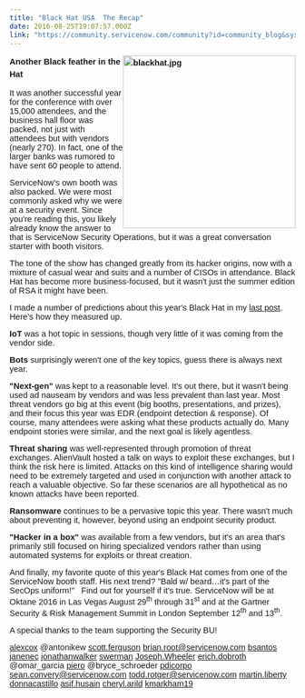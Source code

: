 ```yaml
---
title: "Black Hat USA  The Recap"
date: 2016-08-25T19:07:57.000Z
link: "https://community.servicenow.com/community?id=community_blog&sys_id=daec6e65dbd0dbc01dcaf3231f96199a"
---
```

<p><span style="font-size: 11.0pt; font-family: Helvetica; line-height: 1.5;"><strong><img   alt="blackhat.jpg" class="image-1 jive-image" height="304" src="3e9d59cadb5c1b04ed6af3231f9619c7.iix" style="float: right; width: 304px; height: 304px;" width="304"/></strong></span></p><p><span style="font-size: 11.0pt; font-family: Helvetica; line-height: 1.5;"><strong>Another Black feather in the Hat</strong></span></p><p><span style="font-size: 11.0pt; font-family: Helvetica;">It was another successful year for the conference with over 15,000 attendees, and the business hall floor was packed, not just with attendees but with vendors (nearly 270). In fact, one of the larger banks was rumored to have sent 60 people to attend. </span></p><p></p><p><span style="font-size: 11.0pt; font-family: Helvetica;">ServiceNow's own booth was also packed. We were most commonly asked why we were at a security event. Since you're reading this, you likely already know the answer to that is ServiceNow Security Operations, but it was a great conversation starter with booth visitors.</span></p><p></p><p><span style="font-size: 11.0pt; font-family: Helvetica;">The tone of the show has changed greatly from its hacker origins, now with a mixture of casual wear and suits and a number of CISOs in attendance. Black Hat has become more business-focused, but it wasn't just the summer edition of RSA it might have been. </span></p><p></p><p><span style="font-size: 11.0pt; font-family: Helvetica;">I made a number of predictions about this year's Black Hat in my </span><a _jive_internal="true" href="/community?id=community_blog&sys_id=937ce2e1dbd0dbc01dcaf3231f961991"><span style="font-size: 11.0pt; font-family: Helvetica;">last post</span></a><span style="font-size: 11.0pt; font-family: Helvetica;">. Here's how they measured up.</span></p><p></p><p><span style="font-size: 11.0pt; font-family: Helvetica;"><strong>IoT</strong></span><span style="font-size: 11.0pt; font-family: Helvetica;"> was a hot topic in sessions, though very little of it was coming from the vendor side. </span></p><p></p><p><span style="font-size: 11.0pt; font-family: Helvetica;"><strong>Bots </strong></span><span style="font-size: 11.0pt; font-family: Helvetica;">surprisingly weren't one of the key topics, guess there is always next year.</span></p><p></p><p><span style="font-size: 11.0pt; font-family: Helvetica;"><strong>"Next-gen"</strong></span><span style="font-size: 11.0pt; font-family: Helvetica;"> was kept to a reasonable level. It's out there, but it wasn't being used ad nauseam by vendors and was less prevalent than last year. Most threat vendors go big at this event (big booths, presentations, and prizes), and their focus this year was EDR (endpoint detection &amp; response). Of course, many attendees were asking what these products actually do. Many endpoint stories were similar, and the next goal is likely agentless.</span></p><p></p><p><span style="font-size: 11.0pt; font-family: Helvetica;"><strong>Threat sharing</strong></span><span style="font-size: 11.0pt; font-family: Helvetica;"> was well-represented through promotion of threat exchanges. AlienVault hosted a talk on ways to exploit these exchanges, but I think the risk here is limited. Attacks on this kind of intelligence sharing would need to be extremely targeted and used in conjunction with another attack to reach a valuable objective. So far these scenarios are all hypothetical as no known attacks have been reported. </span></p><p></p><p><span style="font-size: 11.0pt; font-family: Helvetica;"><strong>Ransomware</strong></span><span style="font-size: 11.0pt; font-family: Helvetica;"> continues to be a pervasive topic this year. There wasn't much about preventing it, however, beyond using an endpoint security product.</span></p><p></p><p><span style="font-size: 11.0pt; font-family: Helvetica;"><strong>"Hacker in a box"</strong></span><span style="font-size: 11.0pt; font-family: Helvetica;"> was available from a few vendors, but it's an area that's primarily still focused on hiring specialized vendors rather than using automated systems for exploits or threat creation.</span></p><p></p><p><span style="font-size: 11.0pt; font-family: Helvetica;">And finally, my favorite quote of this year's Black Hat comes from one of the ServiceNow booth staff. His next trend? "Bald w/ beard…it's part of the SecOps uniform!"   Find out for yourself if it's true. ServiceNow will be at Oktane 2016 in Las Vegas August 29<sup>th</sup> through 31<sup>st</sup> and at the Gartner Security &amp; Risk Management Summit in London September 12<sup>th</sup> and 13<sup>th</sup>.</span></p><p></p><p><span style="font-size: 11.0pt; font-family: Helvetica;">A special thanks to the team supporting the Security BU! </span></p><p><span style="font-size: 11.0pt; font-family: Helvetica;"><a title="alexcox" __default_attr="61793" __jive_macro_name="user" _jive_internal="true" class="jive_macro jive_macro_user" data-orig-content="alexcox" data-renderedposition="774_8_69_16" href="/community?id=community_user_profile&user=9c935ae9db1c1fc09c9ffb651f96195a">alexcox</a> @antonikew <a title="scott.ferguson" __default_attr="4072" __jive_macro_name="user" _jive_internal="true" class="jive_macro jive_macro_user" data-orig-content="scott.ferguson" data-renderedposition="774_165.734375_111_16" href="/community?id=community_user_profile&user=b92352a5db1c1fc09c9ffb651f961945">scott.ferguson</a> <a title="brian.root@servicenow.com" __default_attr="55931" __jive_macro_name="user" _jive_internal="true" class="jive_macro jive_macro_user" data-orig-content="brian.root@servicenow.com" data-renderedposition="774_280.875_200_16" href="/community?id=community_user_profile&user=a111d225db981fc09c9ffb651f961968">brian.root@servicenow.com</a> <a title="bsantos" __default_attr="20624" __jive_macro_name="user" _jive_internal="true" class="jive_macro jive_macro_user" data-orig-content="bsantos" data-renderedposition="774_485.046875_70_16" href="/community?id=community_user_profile&user=1cbf42addb181fc09c9ffb651f961970">bsantos</a> <a title="janenec" __default_attr="73458" __jive_macro_name="user" _jive_internal="true" class="jive_macro jive_macro_user" data-orig-content="janenec" data-renderedposition="774_559.453125_71_16" href="/community?id=community_user_profile&user=dcf316addb1c1fc09c9ffb651f9619d6">janenec</a> <a title="jonathanwalker" __default_attr="83972" __jive_macro_name="user" _jive_internal="true" class="jive_macro jive_macro_user" data-orig-content="jonathanwalker" data-renderedposition="774_633.859375_117_16" href="/community?id=community_user_profile&user=d2d29261db1c1fc09c9ffb651f961905">jonathanwalker</a> <a title="swerman" __default_attr="3178" __jive_macro_name="user" _jive_internal="true" class="jive_macro jive_macro_user" data-orig-content="swerman" data-renderedposition="774_755.53125_78_16" href="/community?id=community_user_profile&user=a04e86a5dbd41fc09c9ffb651f96195e">swerman</a> <a title="Joseph.Wheeler" __default_attr="3544" __jive_macro_name="user" _jive_internal="true" class="jive_macro jive_macro_user" data-orig-content="Joseph.Wheeler" data-renderedposition="774_838.0625_125_16" href="/community?id=community_user_profile&user=11f0d2a1db981fc09c9ffb651f9619f3">Joseph.Wheeler</a> <a title="erich.dobroth" __default_attr="10133" __jive_macro_name="user" _jive_internal="true" class="jive_macro jive_macro_user" data-orig-content="erich.dobroth" data-renderedposition="774_967.046875_105_16" href="/community?id=community_user_profile&user=afd05e21db981fc09c9ffb651f961921">erich.dobroth</a> @omar_garcia <a title="piero" __default_attr="62765" __jive_macro_name="user" _jive_internal="true" class="jive_macro jive_macro_user" data-orig-content="piero" data-renderedposition="795_8_52_16" href="/community?id=community_user_profile&user=e63316e5db1c1fc09c9ffb651f9619fe">piero</a> @bryce_schroeder <a title="pdicorpo" __default_attr="82426" __jive_macro_name="user" _jive_internal="true" class="jive_macro jive_macro_user" data-orig-content="pdicorpo" data-renderedposition="795_191.8125_75_16" href="/community?id=community_user_profile&user=817096a9db581fc09c9ffb651f9619d1">pdicorpo</a> <a title="sean.convery@servicenow.com" __default_attr="56723" __jive_macro_name="user" _jive_internal="true" class="jive_macro jive_macro_user" data-orig-content="sean.convery@servicenow.com" data-renderedposition="795_271.109375_225_16" href="/community?id=community_user_profile&user=226fc269db181fc09c9ffb651f961976">sean.convery@servicenow.com</a> <a title="todd.rotger@servicenow.com" __default_attr="74322" __jive_macro_name="user" _jive_internal="true" class="jive_macro jive_macro_user" data-orig-content="todd.rotger@servicenow.com" data-renderedposition="795_500.53125_209_16" href="/people/todd.rotger@servicenow.com">todd.rotger@servicenow.com</a> <a title="martin.liberty" __default_attr="18993" __jive_macro_name="user" _jive_internal="true" class="jive_macro jive_macro_user" data-orig-content="martin.liberty" data-renderedposition="795_713.671875_103_16" href="/people/martin.liberty">martin.liberty</a> <a title="donnacastillo" __default_attr="81416" __jive_macro_name="user" _jive_internal="true" class="jive_macro jive_macro_user" data-orig-content="donnacastillo" data-renderedposition="795_820.640625_104_16" href="/community?id=community_user_profile&user=d12fca25db181fc09c9ffb651f9619c7">donnacastillo</a> <a title="asif.husain" __default_attr="20436" __jive_macro_name="user" _jive_internal="true" class="jive_macro jive_macro_user" data-orig-content="asif.husain" data-renderedposition="795_929.265625_89_16" href="/community?id=community_user_profile&user=2c91dae9db981fc09c9ffb651f961930">asif.husain</a> <a title="cheryl.arild" __default_attr="20511" __jive_macro_name="user" _jive_internal="true" class="jive_macro jive_macro_user" data-orig-content="cheryl.arild" data-renderedposition="795_1022.40625_90_16" href="/community?id=community_user_profile&user=5fe256a1db1c1fc09c9ffb651f9619f2">cheryl.arild</a> <a title="kmarkham19" __default_attr="42395" __jive_macro_name="user" _jive_internal="true" class="jive_macro jive_macro_user" data-orig-content="kmarkham19" data-renderedposition="816_8_104_16" href="/community?id=community_user_profile&user=70609669db581fc09c9ffb651f96191b">kmarkham19</a></span></p>